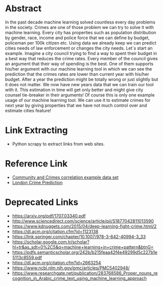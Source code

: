 # Abstract
In the past decade machine learning solved countless every day problems in the society. Crimes are one of those problem we can try to solve it with machine learning. Every city has properties such as population distribution by gender, race, income and police force that we can define by budget, policeman per 100k citizen etc. Using data we already keep we can predict cities needs of law enforcement or changes the city needs. Let`s start an example. Imagine a city council trying to find a way to spent their budget in a best way that reduces the crime rates. Every member of the council gives an argument that their way of spending is the best. One of them supports his/her argument with our machine learning tool in which we can see the prediction that the crimes rates are lower than current year with his/her budget. After a year the prediction might be totally wrong or just slightly but it does not matter. We now have new years data that we can train our tool with it. This estimation in time will get only better and might give city counsel tie-breaker in their arguments! Of course this is only one example usage of our machine learning tool. We can use it to estimate crimes for next year by giving properties that we have not much control over and estimate cities feature!




# Link Extracting
* Python scrapy to extract links from web sites.

# Reference Link
* [Community and Crimes correlation example data set](http://archive.ics.uci.edu/ml/datasets/communities+and+crime+unnormalized)
* [London Crime Prediction](https://blog.dataiku.com/predicting-london-crime-rates-using-machine-learning)

# Deprecated Links
* https://arxiv.org/pdf/1707.03340.pdf
* http://www.sciencedirect.com/science/article/pii/S1877042811013590
* https://www.kdnuggets.com/2015/04/deep-learning-fight-crime.html/2
* https://dl.acm.org/citation.cfm?id=1123138
* https://link.springer.com/chapter/10.1007/978-3-642-40994-3_33
* https://scholar.google.com.tr/scholar?hl=tr&as_sdt=0%2C5&q=machine+learning+in+crime+pattern&btnG=
* https://pdfs.semanticscholar.org/242b/b215feaa42f4e49299d5c227b1e5113c8559.pdf
* https://dl.acm.org/citation.cfm?id=2663254
* https://www.ncbi.nlm.nih.gov/pmc/articles/PMC5402948/
* https://www.researchgate.net/publication/283768586_Proper_nouns_recognition_in_Arabic_crime_text_using_machine_learning_approach

